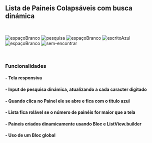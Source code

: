 <h2>Lista de Paineis Colapsáveis com busca dinámica</h2>

<br>

![espaçoBranco](https://user-images.githubusercontent.com/39046776/79516259-42ba4080-8021-11ea-98b2-dab7adc999fe.jpg)
![pesquisa](https://user-images.githubusercontent.com/39046776/79516263-464dc780-8021-11ea-9fca-fffbfb2bfa76.jpg)
![espaçoBranco](https://user-images.githubusercontent.com/39046776/79516268-4948b800-8021-11ea-9baa-5a624e88a5f2.jpg)
![escritoAzul](https://user-images.githubusercontent.com/39046776/79516274-4c43a880-8021-11ea-8f47-4149f2fd6528.jpg)
![espaçoBranco](https://user-images.githubusercontent.com/39046776/79516279-4ea60280-8021-11ea-90c6-ea5e5890b645.jpg)
![sem-encontrar](https://user-images.githubusercontent.com/39046776/79516287-51a0f300-8021-11ea-8afe-b6b973845a55.jpg)

<br>

<h3>Funcionalidades</h3>

<h4>- Tela responsiva</h4>

<h4>- Input de pesquisa dinámica, atualizando a cada caracter digitado</h4>

<h4>- Quando clica no Painel ele se abre e fica com o titulo azul</h4>

<h4>- Lista fica rolável se o número de painéis for maior que a tela</h4>

<h4>- Paineis criados dinamicamente usando Bloc e ListView.builder</h4>

<h4>- Uso de um Bloc global</h4>









